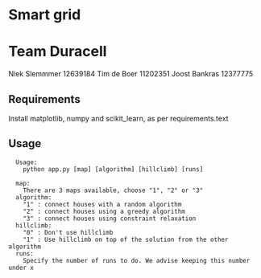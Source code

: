 Smart grid
=======
Team Duracell
======
Niek Slemmmer 12639184
Tim de Boer 11202351
Joost Bankras 12377775

## Requirements
Install matplotlib, numpy and scikit_learn, as per requirements.text

## Usage
```
  Usage:
    python app.py [map] [algorithm] [hillclimb] [runs]

  map:
    There are 3 maps available, choose "1", "2" or "3"
  algorithm:
    "1" : connect houses with a random algorithm
    "2" : connect houses using a greedy algorithm
    "3" : connect houses using constraint relaxation
  hillclimb:
    "0" : Don't use hillclimb
    "1" : Use hillclimb on top of the solution from the other algorithm
  runs:
    Specify the number of runs to do. We advise keeping this number under x
```
